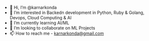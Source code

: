 - 👋 Hi, I’m @karnarkonda
- 👀 I’m interested in Backedn development in Python, Ruby & Golang, Devops, Cloud Computing & AI
- 🌱 I’m currently learning AI/ML 
- 💞️ I’m looking to collaborate on ML Projects
- 📫 How to reach me - karnarkonda@gmail.com

<!---
karnarkonda/karnarkonda is a ✨ special ✨ repository because its `README.md` (this file) appears on your GitHub profile.
You can click the Preview link to take a look at your changes.
--->
